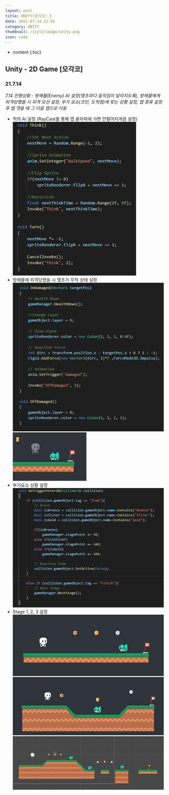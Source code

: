 ```yaml
---
layout: post
title: UNITY(모각코)_3
date: 2021-07-14 22:55
category: UNITY
thumbnail: /style/image/unity.png
icon: code
---
```



* content
{:toc}

## Unity - 2D Game [모각코]
### 21.7.14
*7.14 진행상황 - 방해물(Enemy) AI 설정(몇초마다 움직임이 달리지도록), 방해물에게 피격당했을 시 피격 모션 설정, 부가 요소(코인, 도착점)에 맞는 상황 설정, 맵 종류 설정 후 맵 깻을 때 그 다음 맵으로 이동*
- 적의 Ai 설정 (RayCast를 통해 맵 끝자락에 가면 안떨어지게끔 설정)  
![alt Enemy_ai](/style/image/Enemy_ai.PNG)  
- 방해물에 피격당했을 시 몇초가 무적 상태 설정  
![alt OnDamaged](/style/image/OnDamaged.PNG)  
![alt OnDamaged](/style/image/OnDamaged_game.PNG)  
- 부가요소 상황 설정  
![alt AnotherSprite](/style/image/AnotherSprite.PNG)  
- Stage 1, 2, 3 설정  
![alt Stage1](/style/image/Stage1.PNG)  
![alt Stage2](/style/image/Stage2.PNG)  
![alt Stage3](/style/image/Stage3.PNG)   

